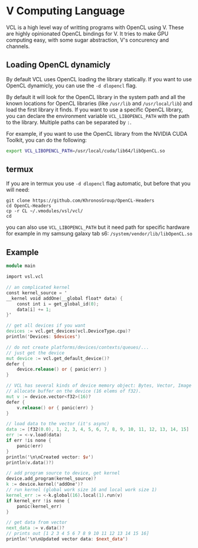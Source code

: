 # V Computing Language

VCL is a high level way of writting programs with OpenCL using V.
These are highly opinionated OpenCL bindings for V. It tries to make GPU computing easy,
with some sugar abstraction, V's concurency and channels.

## Loading OpenCL dynamicly

By default VCL uses OpenCL loading the library statically. If you want to use OpenCL
dynamicly, you can use the `-d dlopencl` flag.



By default it will look for the OpenCL library in the system path and all the known
locations for OpenCL libraries (like `/usr/lib` and `/usr/local/lib`) and load the first
library it finds. If you want to use a specific OpenCL library,
you can declare the environment variable `VCL_LIBOPENCL_PATH` with
the path to the library. Multiple paths can be separated by `:`.

For example, if you want to use the OpenCL library from the NVIDIA CUDA Toolkit, you can
do the following:

```bash
export VCL_LIBOPENCL_PATH=/usr/local/cuda/lib64/libOpenCL.so
```
## termux
If you are in termux you use `-d dlopencl` flag automatic, but before that you will need:
```
git clone https://github.com/KhronosGroup/OpenCL-Headers
cd OpenCL-Headers
cp -r CL ~/.vmodules/vsl/vcl/
cd
```
you can also use `VCL_LIBOPENCL_PATH` but it need path for specific hardware for example in my 
samsung galaxy tab s6: `/system/vendor/lib/libOpenCL.so`


## Example

```v ignore
module main

import vsl.vcl

// an complicated kernel
const kernel_source = '
__kernel void addOne(__global float* data) {
    const int i = get_global_id(0);
    data[i] += 1;
}'

// get all devices if you want
devices := vcl.get_devices(vcl.DeviceType.cpu)?
println('Devices: $devices')

// do not create platforms/devices/contexts/queues/...
// just get the device
mut device := vcl.get_default_device()?
defer {
	device.release() or { panic(err) }
}

// VCL has several kinds of device memory object: Bytes, Vector, Image (Soon)
// allocate buffer on the device (16 elems of f32).
mut v := device.vector<f32>(16)?
defer {
	v.release() or { panic(err) }
}

// load data to the vector (it's async)
data := [f32(0.0), 1, 2, 3, 4, 5, 6, 7, 8, 9, 10, 11, 12, 13, 14, 15]
err := <-v.load(data)
if err !is none {
	panic(err)
}
println('\n\nCreated vector: $v')
println(v.data()?)

// add program source to device, get kernel
device.add_program(kernel_source)?
k := device.kernel('addOne')?
// run kernel (global work size 16 and local work size 1)
kernel_err := <-k.global(16).local(1).run(v)
if kernel_err !is none {
	panic(kernel_err)
}

// get data from vector
next_data := v.data()?
// prints out [1 2 3 4 5 6 7 8 9 10 11 12 13 14 15 16]
println('\n\nUpdated vector data: $next_data')
```
